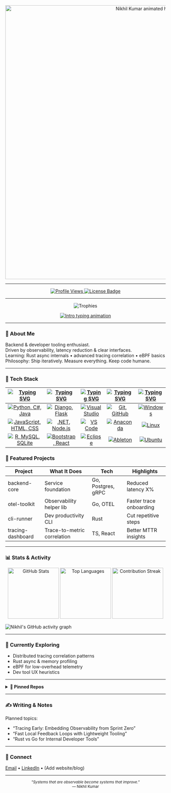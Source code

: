 <div align="center">

  <!-- Custom Animated Banner -->
  <img src="animation.gif" width="860" alt="Nikhil Kumar animated hero">

  <hr>

  <!-- Neon Green Badges -->
  <a href="https://github.com/nikhilthesingh">
    <img src="https://komarev.com/ghpvc/?username=nikhilthesingh&color=00FF2B&style=for-the-badge" alt="Profile Views"/>
  </a>
  <a href="./LICENSE">
    <img src="https://img.shields.io/github/license/nikhilthesingh/nikhilthesingh?style=for-the-badge&color=00FF2B" alt="License Badge"/>
  </a>
  <hr>

  <!-- Matrix Green Trophies -->
  <p align="center">
    <img src="https://github-profile-trophy.vercel.app/?username=nikhilthesingh&theme=matrix&no-frame=true&margin-w=8&margin-h=8" alt="Trophies"/>
  </p>

  <!-- Typing Banner -->
  <a href="https://git.io/typing-svg">
    <img src="https://readme-typing-svg.demolab.com?font=Fira+Code&size=28&duration=6500&pause=1000&color=00FF2B&center=true&vCenter=true&width=800&lines=Hi,+I'm+Nikhil+Kumar!;Backend+%26+Developer+Tools+Engineer;Clean+APIs+|+Tracing+|+Performance;Always+Learning+%F0%9F%9A%80" alt="Intro typing animation">
  </a>
</div>

---

### 👤 About Me

Backend & developer tooling enthusiast.  
Driven by observability, latency reduction & clear interfaces.  
Learning: Rust async internals • advanced tracing correlation • eBPF basics  
Philosophy: Ship iteratively. Measure everything. Keep code humane.

---

### 🧰 Tech Stack

| [![Typing SVG](https://readme-typing-svg.herokuapp.com?font=Fira+Code&size=25&pause=1000&color=00FF2B&center=true&vCenter=true&repeat=false&random=false&width=300&lines=Languages)](https://git.io/typing-svg) | [![Typing SVG](https://readme-typing-svg.herokuapp.com?font=Fira+Code&size=25&pause=1000&color=00FF2B&center=true&vCenter=true&repeat=false&random=false&width=200&lines=Frameworks)](https://git.io/typing-svg) | [![Typing SVG](https://readme-typing-svg.herokuapp.com?font=Fira+Code&size=25&pause=1000&color=00FF2B&center=true&vCenter=true&repeat=false&random=false&width=200&lines=IDEs)](https://git.io/typing-svg) | [![Typing SVG](https://readme-typing-svg.herokuapp.com?font=Fira+Code&size=25&pause=1000&color=00FF2B&center=true&vCenter=true&repeat=false&random=false&width=200&lines=Tools)](https://git.io/typing-svg) | [![Typing SVG](https://readme-typing-svg.herokuapp.com?font=Fira+Code&size=25&pause=1000&color=00FF2B&center=true&vCenter=true&repeat=false&random=false&width=300&lines=Operating+Systems)](https://git.io/typing-svg) |
| ----- | ---- | ---- | ---- | ---- |
| <div align="center"><a href="https://skillicons.dev"><img src="https://skillicons.dev/icons?i=py,cs,java" title="Python, C#, Java"/></a></div> | <div align="center"><a href="https://skillicons.dev"><img src="https://skillicons.dev/icons?i=django,flask" title="Django, Flask"/></a></div>| <div align="center"><a href="https://skillicons.dev"><img src="https://skillicons.dev/icons?i=visualstudio" title="Visual Studio"/></a></div> | <div align="center"><a href="https://skillicons.dev"><img src="https://skillicons.dev/icons?i=git,github" title="Git, GitHub"/></a></div> | <div align="center"><a href="https://skillicons.dev"><img src="https://skillicons.dev/icons?i=windows" title="Windows"/></a></div> |
| <div align="center"><a href="https://skillicons.dev"><img src="https://skillicons.dev/icons?i=js,html,css" title="JavaScript, HTML, CSS"/></a></div> | <div align="center"><a href="https://skillicons.dev"><img src="https://skillicons.dev/icons?i=dotnet,nodejs" title=".NET, Node.js"/></a></div> | <div align="center"><a href="https://skillicons.dev"><img src="https://skillicons.dev/icons?i=vscode" title="VS Code"/></a></div> | <div align="center"><a href="https://skillicons.dev"><img src="https://skillicons.dev/icons?i=anaconda" title="Anaconda"/></a></div> | <div align="center"><a href="https://skillicons.dev"><img src="https://skillicons.dev/icons?i=linux" title="Linux"/></a></div> |
| <div align="center"><a href="https://skillicons.dev"><img src="https://skillicons.dev/icons?i=r,mysql,sqlite" title="R, MySQL, SQLite"/></a></div> | <div align="center"><a href="https://skillicons.dev"><img src="https://skillicons.dev/icons?i=bootstrap,react" title="Bootstrap, React"/></a></div> | <div align="center"><a href="https://skillicons.dev"><img src="https://skillicons.dev/icons?i=eclipse" title="Eclipse"/></a></div> | <div align="center"><a href="https://skillicons.dev"><img src="https://skillicons.dev/icons?i=ableton" title="Ableton"/></a></div> | <div align="center"><a href="https://skillicons.dev"><img src="https://skillicons.dev/icons?i=ubuntu" title="Ubuntu"/></a></div> | 
     
### 🚀 Featured Projects

| Project         | What It Does                 | Tech               | Highlights             |
| --------------- | --------------------------- | ------------------ | ---------------------- |
| backend-core    | Service foundation           | Go, Postgres, gRPC | Reduced latency X%     |
| otel-toolkit    | Observability helper lib     | Go, OTEL           | Faster trace onboarding|
| cli-runner      | Dev productivity CLI         | Rust               | Cut repetitive steps   |
| tracing-dashboard| Trace-to-metric correlation | TS, React          | Better MTTR insights   |

---

### 📊 Stats & Activity

<p align="center">
  <img src="https://github-readme-stats.vercel.app/api?username=nikhilthesingh&show_icons=true&locale=en&hide_border=true&title_color=00FF2B&text_color=FFFFFF&icon_color=00FF2B" height="160" alt="GitHub Stats">
  <img src="https://github-readme-stats.vercel.app/api/top-langs/?username=nikhilthesingh&layout=compact&hide_border=true&title_color=00FF2B&text_color=FFFFFF&card_width=320" height="160" alt="Top Languages">
  <img src="https://github-readme-streak-stats.herokuapp.com?user=nikhilthesingh&hide_border=true&ring=00FF2B&currStreakLabel=00FF2B&fire=00FF2B&sideNums=00FF2B&currStreakNum=00FF2B&sideLabels=FFFFFF&dates=6aff7a" height="160" alt="Contribution Streak">
</p>

<!-- Activity Graph -->
![Nikhil's GitHub activity graph](https://github-readme-activity-graph.vercel.app/graph?username=nikhilthesingh&theme=github-compact&bg_color=000000&line=009A22&point=98FB98&color=00FF2B&title_color=00FF2B&area=true&hide_border=true)

---

### 🧪 Currently Exploring

- Distributed tracing correlation patterns
- Rust async & memory profiling
- eBPF for low-overhead telemetry
- Dev tool UX heuristics

---

<details>
  <summary><strong>📌 Pinned Repos</strong></summary>
  <br />
  <p align="center">
    <img src="https://github-readme-stats.vercel.app/api/pin/?username=nikhilthesingh&repo=backend-core&theme=matrix&hide_border=true" alt="backend-core">
    <img src="https://github-readme-stats.vercel.app/api/pin/?username=nikhilthesingh&repo=cli-runner&theme=matrix&hide_border=true" alt="cli-runner">
  </p>
</details>

---

### ✍️ Writing & Notes

Planned topics:
- “Tracing Early: Embedding Observability from Sprint Zero”
- “Fast Local Feedback Loops with Lightweight Tooling”
- “Rust vs Go for Internal Developer Tools”

---

### 🤝 Connect

[Email](mailto:YOUR_EMAIL@example.com) • [LinkedIn](https://www.linkedin.com/in/YOUR_ID) • (Add website/blog)

---

<div align="center">
  <sub><em>"Systems that are observable become systems that improve."</em></sub><br>
  <sub>— Nikhil Kumar</sub>
</div>
